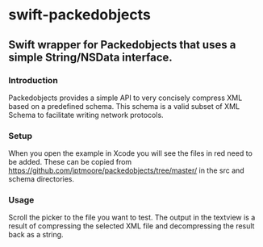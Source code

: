 # swift-packedobjects

## Swift wrapper for Packedobjects that uses a simple String/NSData interface.

### Introduction

Packedobjects provides a simple API to very concisely compress XML based on a predefined schema. This schema is a valid subset of XML Schema to facilitate writing network protocols.

### Setup

When you open the example in Xcode you will see the files in red need to be added. These can be copied from https://github.com/jptmoore/packedobjects/tree/master/ in the src and schema directories.

### Usage

Scroll the picker to the file you want to test. The output in the textview is a result of compressing the selected XML file and decompressing the result back as a string.
